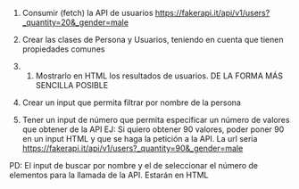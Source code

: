 1. Consumir (fetch) la API de usuarios https://fakerapi.it/api/v1/users?_quantity=20&_gender=male

2. Crear las clases de Persona y Usuarios, teniendo en cuenta que tienen propiedades comunes 
2. 1. Mostrarlo en HTML los resultados de usuarios. DE LA FORMA MÁS SENCILLA POSIBLE


3. Crear un input que permita filtrar por nombre de la persona
4. Tener un input de número que permita especificar un número de valores que obtener de la API EJ: Si quiero obtener 90 valores, poder poner 90 en un input HTML y que se haga la petición a la API. La url seria https://fakerapi.it/api/v1/users?_quantity=90&_gender=male


PD: El input de buscar por nombre y el de seleccionar el número de elementos para la llamada de la API. Estarán en HTML

